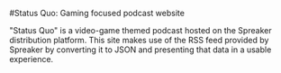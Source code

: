 #Status Quo: Gaming focused podcast website

"Status Quo" is a video-game themed podcast hosted on the Spreaker distribution platform. This site makes use of the RSS feed provided by Spreaker by converting it to JSON and presenting that data in a usable experience. 

